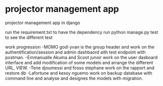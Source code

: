 # projector management app
 projector management app in django

 run the requirement.txt to have the dependency
 run python manage.py test to see the different test


 work progression
 -MOMO godi yvan is the group header and work on the authentification/session and admin dashbaord aith test endpoint with postman.
 -Emmanualle Akuma and Scoot junoir work on the user dasboard interface and add modification of some models and arrange the different URL, VIEW.
 -Tene djoumessi and fosso stephane work on the rapport and restore db
 -Lafortune and kessy nguemo  work on backup database with command line and analyse and designes the models with migration.
